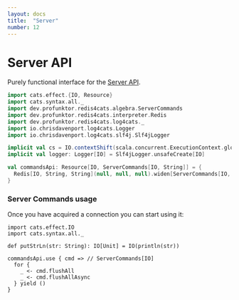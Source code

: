 ```yaml
---
layout: docs
title:  "Server"
number: 12
---
```


# Server API

Purely functional interface for the [Server API](https://redis.io/commands#server).

```scala mdoc:invisible
import cats.effect.{IO, Resource}
import cats.syntax.all._
import dev.profunktor.redis4cats.algebra.ServerCommands
import dev.profunktor.redis4cats.interpreter.Redis
import dev.profunktor.redis4cats.log4cats._
import io.chrisdavenport.log4cats.Logger
import io.chrisdavenport.log4cats.slf4j.Slf4jLogger

implicit val cs = IO.contextShift(scala.concurrent.ExecutionContext.global)
implicit val logger: Logger[IO] = Slf4jLogger.unsafeCreate[IO]

val commandsApi: Resource[IO, ServerCommands[IO, String]] = {
  Redis[IO, String, String](null, null, null).widen[ServerCommands[IO, String]]
}
```

### Server Commands usage

Once you have acquired a connection you can start using it:

```tut:book:silent
import cats.effect.IO
import cats.syntax.all._

def putStrLn(str: String): IO[Unit] = IO(println(str))

commandsApi.use { cmd => // ServerCommands[IO]
  for {
    _ <- cmd.flushAll
    _ <- cmd.flushAllAsync
  } yield ()
}
```

